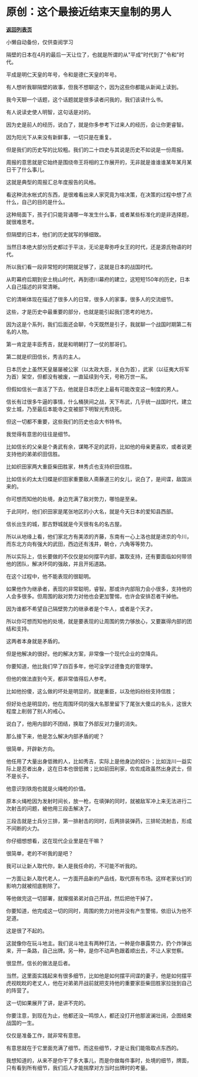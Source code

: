 # 原创：这个最接近结束天皇制的男人

[**返回列表页**](/gzh/记忆承载)

小懒自动备份，仅供查阅学习

隔壁的日本在4月的最后一天让位了，也就是所谓的从"平成"时代到了"令和"时代。

  

平成是明仁天皇的年号，令和是德仁天皇的年号。

  

有人想听我聊隔壁的故事，但我不想聊这个，因为这些你都能从新闻上读到。

  

我今天聊一个话题，这个话题就是很多读者问我的，我们该读什么书。

  

有人说读史使人明智，这句话是对的。

  

因为史是前人的经历，说白了，就是你多参考下过来人的经历，会让你更睿智。

  

因为阳光下从来没有新鲜事，一切只是在重复。

  

但是我们的历史写的比较粗。我们的二十四史与其说是历史不如说是一份周报。  

  

周报的意思就是它始终是围绕帝王将相的工作展开的，无非就是谁谁谁某年某月某日干了什么事儿。

  

这就是典型的周报汇总年度报告的风格。

  

看这种流水帐式的东西，是很难看出来人家究竟为啥决策，在决策的过程中想了点什么，自己的目的是什么。

  

这种局面下，孩子们只能背诵哪一年发生什么事，或者某些标准化的是非选择题，就很难思考。  

  

但隔壁的日本，他们的历史就写的够细致。  

  

当然日本绝大部分历史都过于平淡，无论是卑弥呼女王的时代，还是源氏物语的时代。

  

所以我们看一段非常短的时期就足够了，这就是日本的战国时代。

  

从町幕府后期到安土桃山时代，再到德川幕府的建立，这短短150年的历史，日本人自己描述的非常清晰。

  

它的清晰体现在描述了很多人的日常，很多人的家事，很多人的交流细节。

  

这些，才是历史中最重要的部分，也就是能引起我们思考的地方。

  

因为这是个系列，我们后面还会聊，今天既然是引子，我就聊一个战国时期第二有名的人物。

  

第一肯定是丰臣秀吉，就是和明朝打了一仗的那哥们。

  

第二就是织田信长，秀吉的主人。

  

日本历史上虽然天皇屡屡被公家（以太政大臣，关白为首），武家（以征夷大将军为首）架空，但都没有被废，一直延续到今天，号称万世一系。

  

但假如信长一直活了下去，他就是日本历史上最有可能改变这一制度的男人。

  

信长有过很多牛逼的事情，什么桶狭间之战，天下布武，几乎统一战国时代，建立安土城，乃至最后本能寺之变被部下明智光秀烧死。

  

但这一切都不重要，这些我们的历史也会大书特书。

  

我觉得有意思的往往是细节。

  

比如信长的父亲是个勇武有余，谋略不足的武将，比如他的母亲更喜欢，或者说更支持他的弟弟织田信胜。

  

比如织田家两大重臣柴田胜家，林秀贞也支持织田信胜。

  

比如信长的太太归蝶是织田家重要敌人斋藤道三的女儿，说白了，是间谍，敌国派来的。

  

你可想而知他的处境，身边充满了敌对势力，哪怕是至亲。

  

于此同时，他们织田家是尾张地区的小大名，就是今天日本的爱知县西部。

  

信长出生的城，那古野城就是今天很有名的名古屋。

  

所以从地缘上看，他们家北方有美浓的齐藤，东南有一心上洛也就是进京的今川，而东北方向有强大的武田，西边还有浅井，朝仓，六角等等势力。

  

所以实际上，信长要做的不仅仅是如何摆平内部，赢取支持，还有要面临如何带领他的团队，解决环伺的强敌，并且开拓道路。

  

在这个过程中，他不能表现的很聪明。

  

如果他作为继承者，表现的非常聪明，睿智。那或许内部阻力会小很多，支持他的人会多很多。但周围的敌对势力对他也会更加警惕，也许会安排忍者干掉他。

  

因为谁都不希望自己隔壁势力的继承者是个牛人，或者是个天才。

  

所以你可想而知他的处境，就是要表现的让周围的势力够放心，又要赢得内部的团结和支持。

  

这两者本身就是矛盾的。

  

但是他解决的很好。他的解决方案，非常像一个现代企业的空降兵。

  

你要知道，他比我们早了四百多年，他可没学过德鲁克的管理学。

  

但他的做法直到今天，都非常值得后人参考。

  

比如他扮傻，这么做的坏处是明显的，就是重臣，以及他妈纷纷支持信胜；

但好处也是明显的，他在周围环伺的强大名那里留下了尾张大傻瓜的名头，这很大程度上削弱了别人的戒心。

  

说白了，他用内部的不团结，换取了外部反对力量的消失。

  

那么接下来，他是怎么解决内部矛盾的呢？

  

很简单，开辟新方向。

  

他任用了大量出身低微的人，比如秀吉，实际上是他身边的奴仆；比如泷川一益实际上是忍者出身，这在日本也很低微；比如前田利家，佐佐成政虽然出身武士，但不是长子。

  

他意识到铁炮也就是火绳枪的价值。

  

原本火绳枪因为发射时间长，放一枪，在填弹的同时，就被敌军冲上来无法进行二次射击的问题，被他用三段击解决了。

  

三段击就是士兵分三排，第一排射击的同时，后两排装弹药，三排轮流射击，形成不间断的火力。

  

你仔细想想看，这在现代企业里是在干嘛？

  

很简单，老的不听我的是吧？

  

我可以让新人取代你，新人是我任命的，不可能不听我的。

  

一方面让新人取代老人，一方面开品新的产品线，取代原有市场。这样老家伙们的影响力就被彻底剔除了。

  

等他做完这一切部署，就撺掇弟弟对自己开战，然后把他干掉了。

  

你要知道，他完成这一切的同时，周围的势力对他并没有产生警惕，依旧认为他不足道。

  

这是很了不起的。

  

这就像你在玩斗地主。我们说斗地主有两种打法，一种是你暴露势力，扔个炸弹出来，开一条路，自己出牌。另一种，是你不动声色跟着顺出去，不让人家觉察。

  

很显然，信长的做法是后者。

  

当然，这里面实践起来有很多细节，比如他是如何摆平间谍的妻子，他是如何摆平虎视眈眈的老丈人，他在对弟弟开战前就把支持他的重要家臣柴田胜家拉拢到自己的阵营了。

  

这一切如果展开了讲，是讲不完的。

  

你要注意，到现在为止，他都还没一鸣惊人，都还没打开他那波澜壮阔，企图结束战国的一生。

  

仅仅是准备工作，就非常有意思。

  

有意思就在于它里面充满了细节。而这些细节，才是让我们能吸取点东西的。  

  

我想知道的，从来不是你干了多大事儿，而是你做每件事时，处境的细节，牌面，只有看到所有细节，我们后人才能揣摩对方当时出牌时的考量。

